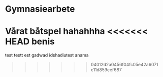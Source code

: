 # Gymnasiearbete
Vårat båtspel
hahahhha
<<<<<<< HEAD
benis
=======
test testt est
gadwad
idshadiutest anama
>>>>>>> 04012d2a0456f04fc05e42a6071c11d859cef687
